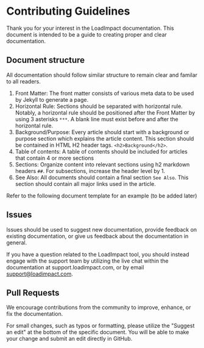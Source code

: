 # Contributing Guidelines

Thank you for your interest in the LoadImpact documentation.  This document is intended to be a guide to creating proper and clear documentation. 


## Document structure

All documentation should follow similar structure to remain clear and familar to all readers. 

1. Front Matter:  The front matter consists of various meta data to be used by Jekyll to generate a page. 
2. Horizontal Rule:  Sections should be separated with horizontal rule.  Notably, a horizontal rule should be positioned after the Front Matter by using 3 asterisks `***`. A blank line must exist before and after the horizontal rule.
3. Background/Purpose: Every article should start with a background or purpose section which explains the article content. This section should be contained in HTML H2 header tags. `<h2>Background</h2>`. 
4. Table of contents:  A table of contents should be included for articles that contain 4 or more sections 
5. Sections:  Organize content into relevant sections using h2 markdown headers `##`.  For subsections, increase the header level by 1.
6. See Also: All documents should contain a final section `See Also`. This section should contain all major links used in the article.

Refer to the following document template for an example (to be added later)


## Issues

Issues should be used to suggest new documentation, provide feedback on existing documentation,
or give us feedback about the documentation in general.

If you have a question related to the LoadImpact tool, you should instead engage
with the support team by utilizing the live chat within the documentation at
support.loadimpact.com, or by email support@loadimpact.com.


## Pull Requests

We encourage contributions from the community to improve, enhance, or fix the
documentation.

For small changes, such as typos or formatting, please utilize the
"Suggest an edit" at the bottom of the specific document. You will be able to
make your change and submit an edit directly in GitHub.

<!--stackedit_data:
eyJoaXN0b3J5IjpbLTE3NjYwMTk1NjFdfQ==
-->
